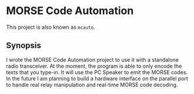 # MORSE Code Automation

This project is also known as ```mcauto```.

## Synopsis

I wrote the MORSE Code Automation project to use it with a standalone radio transceiver. At the moment, the program is able to only encode the texts that you type-in. It will use the PC Speaker to emit the MORSE codes. In the future I am planning to build a hardware interface on the parallel port to handle real relay manipulation and real-time MORSE code decoding.
